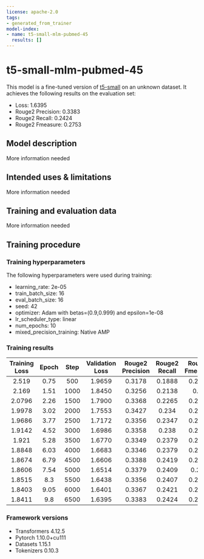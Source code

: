 ```yaml
---
license: apache-2.0
tags:
- generated_from_trainer
model-index:
- name: t5-small-mlm-pubmed-45
  results: []
---
```


<!-- This model card has been generated automatically according to the information the Trainer had access to. You
should probably proofread and complete it, then remove this comment. -->

# t5-small-mlm-pubmed-45

This model is a fine-tuned version of [t5-small](https://huggingface.co/t5-small) on an unknown dataset.
It achieves the following results on the evaluation set:
- Loss: 1.6395
- Rouge2 Precision: 0.3383
- Rouge2 Recall: 0.2424
- Rouge2 Fmeasure: 0.2753

## Model description

More information needed

## Intended uses & limitations

More information needed

## Training and evaluation data

More information needed

## Training procedure

### Training hyperparameters

The following hyperparameters were used during training:
- learning_rate: 2e-05
- train_batch_size: 16
- eval_batch_size: 16
- seed: 42
- optimizer: Adam with betas=(0.9,0.999) and epsilon=1e-08
- lr_scheduler_type: linear
- num_epochs: 10
- mixed_precision_training: Native AMP

### Training results

| Training Loss | Epoch | Step | Validation Loss | Rouge2 Precision | Rouge2 Recall | Rouge2 Fmeasure |
|:-------------:|:-----:|:----:|:---------------:|:----------------:|:-------------:|:---------------:|
| 2.519         | 0.75  | 500  | 1.9659          | 0.3178           | 0.1888        | 0.2299          |
| 2.169         | 1.51  | 1000 | 1.8450          | 0.3256           | 0.2138        | 0.25            |
| 2.0796        | 2.26  | 1500 | 1.7900          | 0.3368           | 0.2265        | 0.2636          |
| 1.9978        | 3.02  | 2000 | 1.7553          | 0.3427           | 0.234         | 0.2709          |
| 1.9686        | 3.77  | 2500 | 1.7172          | 0.3356           | 0.2347        | 0.2692          |
| 1.9142        | 4.52  | 3000 | 1.6986          | 0.3358           | 0.238         | 0.2715          |
| 1.921         | 5.28  | 3500 | 1.6770          | 0.3349           | 0.2379        | 0.2709          |
| 1.8848        | 6.03  | 4000 | 1.6683          | 0.3346           | 0.2379        | 0.2708          |
| 1.8674        | 6.79  | 4500 | 1.6606          | 0.3388           | 0.2419        | 0.2752          |
| 1.8606        | 7.54  | 5000 | 1.6514          | 0.3379           | 0.2409        | 0.274           |
| 1.8515        | 8.3   | 5500 | 1.6438          | 0.3356           | 0.2407        | 0.2731          |
| 1.8403        | 9.05  | 6000 | 1.6401          | 0.3367           | 0.2421        | 0.2744          |
| 1.8411        | 9.8   | 6500 | 1.6395          | 0.3383           | 0.2424        | 0.2753          |


### Framework versions

- Transformers 4.12.5
- Pytorch 1.10.0+cu111
- Datasets 1.15.1
- Tokenizers 0.10.3
